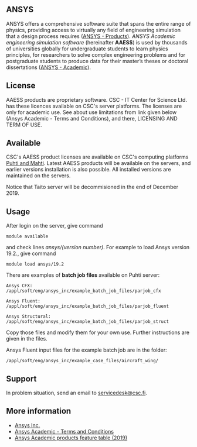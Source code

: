 ## ANSYS
ANSYS offers a comprehensive software suite that spans the entire range of physics, providing access to virtually any field of engineering simulation that a design process requires ([ANSYS - Products](https://www.ansys.com/products)). *ANSYS Academic engineering simulation software*  (hereinafter **AAESS**) is used by thousands of universities globally for undergraduate students to learn physics principles, for researchers to solve complex engineering problems and for postgraduate students to produce data for their master’s theses or doctoral dissertations ([ANSYS - Academic](https://www.ansys.com/academic)).

## License

AAESS products are proprietary software. CSC - IT Center for Science Ltd. has these licences available on CSC's server platforms. The licenses are only for academic use.  See about use limitations from link given below (Ansys Academic - Terms and Conditions), and there, LICENSING AND TERM OF USE.

## Available

CSC's AAESS product licenses are available on CSC's computing platforms [Puhti and Mahti](https://research.csc.fi/csc-s-servers).  Latest AAESS products will be available on the servers, and earlier versions installation is also possible.  All installed versions are maintained on the servers.

Notice that Taito server will be decommisioned in the end of December 2019.

## Usage

After login on the server, give command

    module available

and check lines *ansys/(version number)*. For example to load Ansys version 19.2., give command

    module load ansys/19.2

There are examples of **batch job files** available on Puhti server:

    Ansys CFX:        /appl/soft/eng/ansys_inc/example_batch_job_files/parjob_cfx

    Ansys Fluent:     /appl/soft/eng/ansys_inc/example_batch_job_files/parjob_fluent

    Ansys Structural: /appl/soft/eng/ansys_inc/example_batch_job_files/parjob_struct

Copy those files and modify them for your own use. Further instructions are given in the files.

Ansys Fluent input files for the example batch job are in the folder:
 
    /appl/soft/eng/ansys_inc/example_case_files/aircraft_wing/
    

## Support

In problem situation, send an email to servicedesk@csc.fi.

## More information

* [Ansys Inc.](https://www.ansys.com/)
* [Ansys Academic - Terms and Conditions](https://www.ansys.com/academic/terms-and-conditions)
* [Ansys Academic products feature table (2019)](https://www.ansys.com/-/media/ansys/corporate/files/pdf/product/academic/academic-products-features-table-2019-v2.pdf)


